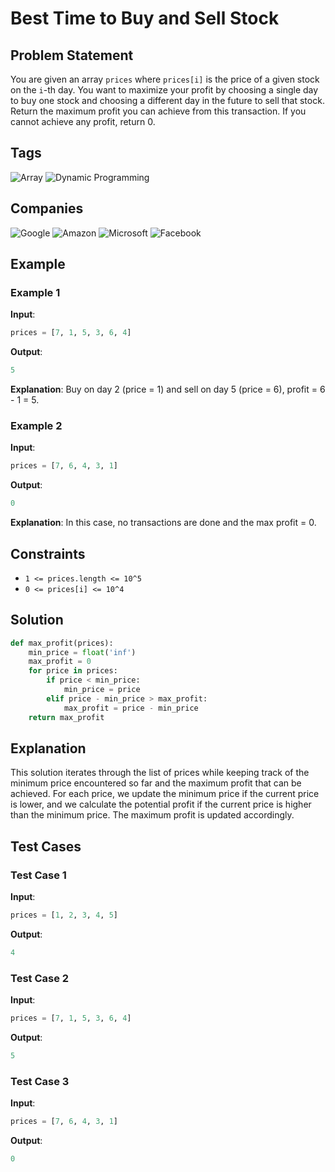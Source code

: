 # Best Time to Buy and Sell Stock

## Problem Statement
You are given an array `prices` where `prices[i]` is the price of a given stock on the `i`-th day. You want to maximize your profit by choosing a single day to buy one stock and choosing a different day in the future to sell that stock. Return the maximum profit you can achieve from this transaction. If you cannot achieve any profit, return 0.

## Tags
![Array](https://img.shields.io/badge/-Array-blue) ![Dynamic Programming](https://img.shields.io/badge/-Dynamic%20Programming-green)

## Companies
![Google](https://img.shields.io/badge/-Google-red) ![Amazon](https://img.shields.io/badge/-Amazon-orange) ![Microsoft](https://img.shields.io/badge/-Microsoft-blue) ![Facebook](https://img.shields.io/badge/-Facebook-darkblue)

## Example
### Example 1
**Input**: 
```python
prices = [7, 1, 5, 3, 6, 4]
```
**Output**: 
```python
5
```
**Explanation**: 
Buy on day 2 (price = 1) and sell on day 5 (price = 6), profit = 6 - 1 = 5.

### Example 2
**Input**: 
```python
prices = [7, 6, 4, 3, 1]
```
**Output**: 
```python
0
```
**Explanation**: 
In this case, no transactions are done and the max profit = 0.

## Constraints
- `1 <= prices.length <= 10^5`
- `0 <= prices[i] <= 10^4`

## Solution
```python
def max_profit(prices):
    min_price = float('inf')
    max_profit = 0
    for price in prices:
        if price < min_price:
            min_price = price
        elif price - min_price > max_profit:
            max_profit = price - min_price
    return max_profit
```

## Explanation
This solution iterates through the list of prices while keeping track of the minimum price encountered so far and the maximum profit that can be achieved. For each price, we update the minimum price if the current price is lower, and we calculate the potential profit if the current price is higher than the minimum price. The maximum profit is updated accordingly.

## Test Cases
### Test Case 1
**Input**: 
```python
prices = [1, 2, 3, 4, 5]
```
**Output**: 
```python
4
```

### Test Case 2
**Input**: 
```python
prices = [7, 1, 5, 3, 6, 4]
```
**Output**: 
```python
5
```

### Test Case 3
**Input**: 
```python
prices = [7, 6, 4, 3, 1]
```
**Output**: 
```python
0
```
